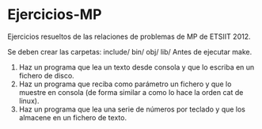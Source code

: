 Ejercicios-MP
=============

Ejercicios resueltos de las relaciones de problemas de MP de ETSIIT 2012.


Se deben crear las carpetas:
  include/
  bin/
  obj/
  lib/
Antes de ejecutar make.
1. Haz un programa que lea un texto desde consola y que lo escriba en un fichero de disco.
2. Haz un programa que reciba como parámetro un fichero y que lo muestre en consola (de forma similar a como lo hace la orden
   cat de linux).
3. Haz un programa que lea una serie de números por teclado y que los almacene en un fichero de texto.